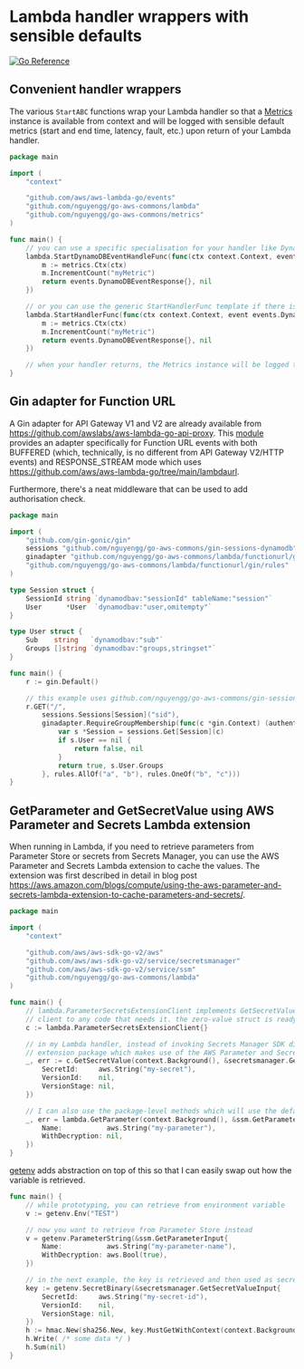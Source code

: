 # Lambda handler wrappers with sensible defaults

[![Go Reference](https://pkg.go.dev/badge/github.com/nguyengg/go-aws-commons/lambda.svg)](https://pkg.go.dev/github.com/nguyengg/go-aws-commons/lambda)

## Convenient handler wrappers

The various `StartABC` functions wrap your Lambda handler so that a [Metrics](../metrics) instance is available from
context and will be logged with sensible default metrics (start and end time, latency, fault, etc.) upon return of your
Lambda handler.

```go
package main

import (
	"context"

	"github.com/aws/aws-lambda-go/events"
	"github.com/nguyengg/go-aws-commons/lambda"
	"github.com/nguyengg/go-aws-commons/metrics"
)

func main() {
	// you can use a specific specialisation for your handler like DynamoDB stream event below.
	lambda.StartDynamoDBEventHandleFunc(func(ctx context.Context, event events.DynamoDBEvent) (events.DynamoDBEventResponse, error) {
		m := metrics.Ctx(ctx)
		m.IncrementCount("myMetric")
		return events.DynamoDBEventResponse{}, nil
	})

	// or you can use the generic StartHandlerFunc template if there isn't a specialisation.
	lambda.StartHandlerFunc(func(ctx context.Context, event events.DynamoDBEvent) (events.DynamoDBEventResponse, error) {
		m := metrics.Ctx(ctx)
		m.IncrementCount("myMetric")
		return events.DynamoDBEventResponse{}, nil
	})

	// when your handler returns, the Metrics instance will be logged to standard error stream.
}

```

## Gin adapter for Function URL

A Gin adapter for API Gateway V1 and V2 are already available from https://github.com/awslabs/aws-lambda-go-api-proxy.
This [module](functionurl/gin) provides an adapter specifically for Function URL events with both BUFFERED (which,
technically, is no different from API Gateway V2/HTTP events) and RESPONSE_STREAM mode which uses
https://github.com/aws/aws-lambda-go/tree/main/lambdaurl.

Furthermore, there's a neat middleware that can be used to add authorisation check.

```go
package main

import (
	"github.com/gin-gonic/gin"
	sessions "github.com/nguyengg/go-aws-commons/gin-sessions-dynamodb"
	ginadapter "github.com/nguyengg/go-aws-commons/lambda/functionurl/gin"
	"github.com/nguyengg/go-aws-commons/lambda/functionurl/gin/rules"
)

type Session struct {
	SessionId string `dynamodbav:"sessionId" tableName:"session"`
	User      *User  `dynamodbav:"user,omitempty"`
}

type User struct {
	Sub    string   `dynamodbav:"sub"`
	Groups []string `dynamodbav:"groups,stringset"`
}

func main() {
	r := gin.Default()

	// this example uses github.com/nguyengg/go-aws-commons/gin-sessions-dynamodb to provide session management.
	r.GET("/",
		sessions.Sessions[Session]("sid"),
		ginadapter.RequireGroupMembership(func(c *gin.Context) (authenticated bool, groups rules.Groups) {
			var s *Session = sessions.Get[Session](c)
			if s.User == nil {
				return false, nil
			}
			return true, s.User.Groups
		}, rules.AllOf("a", "b"), rules.OneOf("b", "c")))
}

```

## GetParameter and GetSecretValue using AWS Parameter and Secrets Lambda extension

When running in Lambda, if you need to retrieve parameters from Parameter Store or secrets from Secrets Manager, you can
use the AWS Parameter and Secrets Lambda extension to cache the values. The extension was first described in detail in
blog post https://aws.amazon.com/blogs/compute/using-the-aws-parameter-and-secrets-lambda-extension-to-cache-parameters-and-secrets/.

```go
package main

import (
	"context"

	"github.com/aws/aws-sdk-go-v2/aws"
	"github.com/aws/aws-sdk-go-v2/service/secretsmanager"
	"github.com/aws/aws-sdk-go-v2/service/ssm"
	"github.com/nguyengg/go-aws-commons/lambda"
)

func main() {
	// lambda.ParameterSecretsExtensionClient implements GetSecretValue and GetParameter so I can substitute the
	// client to any code that needs it. the zero-value struct is ready for use.
	c := lambda.ParameterSecretsExtensionClient{}

	// in my Lambda handler, instead of invoking Secrets Manager SDK directly, I can use the client from the
	// extension package which makes use of the AWS Parameter and Secrets Lambda extension.
	_, err := c.GetSecretValue(context.Background(), &secretsmanager.GetSecretValueInput{
		SecretId:     aws.String("my-secret"),
		VersionId:    nil,
		VersionStage: nil,
	})

	// I can also use the package-level methods which will use the default client.
	_, err = lambda.GetParameter(context.Background(), &ssm.GetParameterInput{
		Name:           aws.String("my-parameter"),
		WithDecryption: nil,
	})
}

```

[getenv](getenv) adds abstraction on top of this so that I can easily swap out how the variable is retrieved.

```go
func main() {
	// while prototyping, you can retrieve from environment variable
	v := getenv.Env("TEST")

	// now you want to retrieve from Parameter Store instead
	v = getenv.ParameterString(&ssm.GetParameterInput{
		Name:           aws.String("my-parameter-name"),
		WithDecryption: aws.Bool(true),
	})

	// in the next example, the key is retrieved and then used as secret key for HMAC verification.
	key := getenv.SecretBinary(&secretsmanager.GetSecretValueInput{
		SecretId:     aws.String("my-secret-id"),
		VersionId:    nil,
		VersionStage: nil,
	})
	h := hmac.New(sha256.New, key.MustGetWithContext(context.Background()))
	h.Write( /* some data */ )
	h.Sum(nil)
}

```
